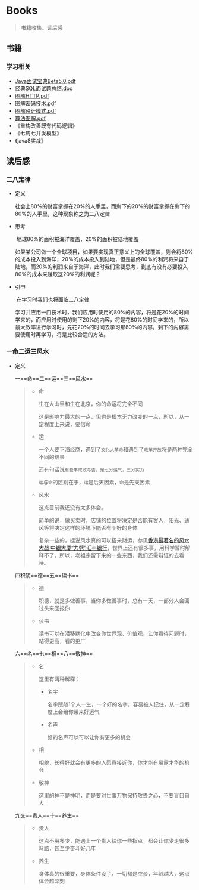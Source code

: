 # Books
>  书籍收集、读后感

## 书籍

### 学习相关

+ [Java面试宝典Beta5.0.pdf](http://disk.bymyself.club/Book/Java面试宝典Beta5.0.pdf) 
+ [经典SQL面试题总结.doc](http://disk.bymyself.club/Book/经典SQL面试题总结.doc) 
+ [图解HTTP.pdf](http://disk.bymyself.club/Book/图解HTTP.pdf) 
+ [图解密码技术.pdf](http://disk.bymyself.club/Book/图解密码技术.pdf) 
+ [图解设计模式.pdf](http://disk.bymyself.club/Book/图解设计模式.pdf) 
+ [算法图解.pdf](http://disk.bymyself.club/Book/算法图解.pdf) 
+ 《重构改善既有代码逻辑》
+ 《七周七并发模型》
+ 《java8实战》

## 读后感

### 二八定律

+ 定义

  ​	社会上80%的财富掌握在20%的人手里，而剩下的20%的财富掌握在剩下的80%的人手里，这种现象称之为二八定律

+ 思考

  ​	地球80%的面积被海洋覆盖，20%的面积被陆地覆盖

  ​	如果某公司做一个全球项目，如果要实现真正意义上的全球覆盖，则会将80%的成本投入到海洋，20%的成本投入到陆地，但是最终80%的利润将来自于陆地，而20%的利润来自于海洋，此时我们需要思考，到底有没有必要投入80%的成本来赚取这20%的利润呢？

+ 引申

  ​	在学习时我们也将面临二八定律

  ​	学习并应用一门技术时，我们应用时使用的80%的内容，将是花20%的时间学来的，而应用时使用的剩下20%的内容，将是花80%的时间学来的，所以最大效率进行学习时，先花20%的时间去学习那80%的内容，剩下的内容需要使用时再学习，将是比较合适的方法。

### 一命二运三风水

+ 定义

  一==命==二==运==三==风水==

  > + 命
  >
  >   生在大山里和生在北京，你的命运将完全不同
  >
  >   这是影响力最大的一点，但也是根本无力改变的一点，所以，从一定程度上来说，要信命
  >
  > + 运
  >
  >   一个人要下海经商，遇到了`文化大革命`和遇到了`改革开放`将是两种完全不同的结果
  >
  >   还有句话说`有些事成败与否，是七分运气，三分实力`
  >
  >   `运`与`命`的区别在于，`运`是后天因素，`命`是先天因素
  >
  > + 风水
  >
  >   这点目前我还没有太多体会。
  >
  >   简单的说，做买卖时，店铺的位置将决定是否能有客人，阳光、通风等将决定这样的环境下能否有个好的身体
  >
  >   复杂一些的，据说风水真的可以招来财运，参见[香港最著名的风水大战 中银大厦“力劈”汇丰银行](https://www.guancha.cn/local/2014_01_19_200688.shtml)，世界上还有很多事，用科学暂时解释不了，所以，老祖宗留下来的一些东西，我们还需辩证的去看待。

  四积阴==德==五==读书==

  > + 德
  >
  >   积德，就是多做善事，当你多做善事时，总有一天，一部分人会回过头来回报你
  >
  > + 读书
  >
  >   读书可以在潜移默化中改变你世界观、价值观，让你看待问题时，站得更高，看的更广

  六==名==七==相==八==敬神==

  > + 名
  >
  >   这里有两种解释：
  >
  >   + 名字
  >
  >     名字跟随1个人一生，一个好的名字，容易被人记住，从一定程度上会给你带来好运气
  >
  >   + 名声
  >
  >     好的名声可以可以让你有更多的机会
  >
  > + 相
  >
  >   相貌，长得好就会有更多的人愿意接近你，你才能有展露才华的机会
  >
  > + 敬神
  >
  >   这里的神不是神明，而是要对世事万物保持敬畏之心，不要盲目自大

  九交==贵人==十==养生==

  > + 贵人
  >
  >   这点不用多少，能遇上一个贵人给你一些指点，都会让你少走很多弯路，甚至少奋斗好几年
  >
  > + 养生
  >
  >   身体真的很重要，身体条件没了，一切都是空谈，年龄越大，这点体会越深刻
